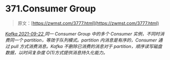 <!--yml
category: 未分类
date: 0001-01-01 00:00:00
--->

# 371.Consumer Group

> 原文：[https://zwmst.com/3777.html](https://zwmst.com/3777.html)

   [ *Kafka* ](https://zwmst.com/kafka)*[ <time datetime="2021-09-23T00:40:01+08:00"> 2021-09-22 </time> ](https://zwmst.com/3777.html)  同一 Consumer Group 中的多个 Consumer 实例，不同时消费同一个 partition，等效于队列模式。partition 内消息是有序的，Consumer 通过 pull 方式消费消息。Kafka 不删除已消费的消息对于 partition，顺序读写磁盘数据，以时间复杂度 O(1)方式提供消息持久化能力。*